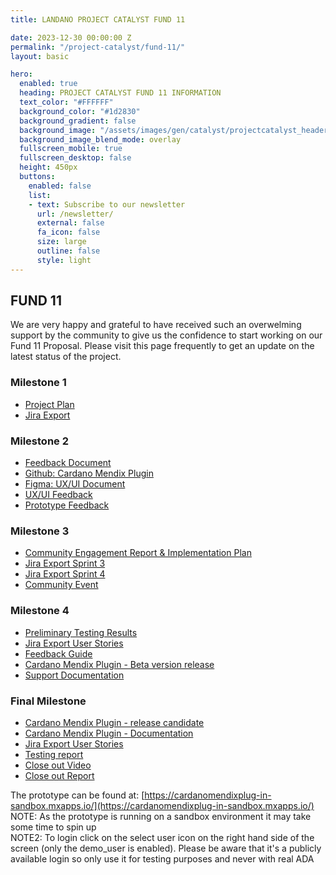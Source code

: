 ```yaml
---
title: LANDANO PROJECT CATALYST FUND 11

date: 2023-12-30 00:00:00 Z
permalink: "/project-catalyst/fund-11/"
layout: basic

hero:
  enabled: true
  heading: PROJECT CATALYST FUND 11 INFORMATION
  text_color: "#FFFFFF"
  background_color: "#1d2830"
  background_gradient: false
  background_image: "/assets/images/gen/catalyst/projectcatalyst_header.png"
  background_image_blend_mode: overlay
  fullscreen_mobile: true
  fullscreen_desktop: false
  height: 450px
  buttons:
    enabled: false
    list:
    - text: Subscribe to our newsletter
      url: /newsletter/
      external: false
      fa_icon: false
      size: large
      outline: false
      style: light
---
```


## FUND 11

We are very happy and grateful to have received such an overwelming support by the community to give us the confidence to start working on our Fund 11 Proposal. Please visit this page frequently to get an update on the latest status of the project.

### Milestone 1
* [Project Plan](/assets/downloads/2024/04/landano-fund-11-project-plan.pdf)
* [Jira Export](/assets/downloads/2024/05/20240513%20Cardano%20Mendix%20Plug-in%20Jira%20Export.pdf)


### Milestone 2
* [Feedback Document](/assets/downloads/2024/08/240827-Milestone-2-Feedback.pdf)
* [Github: Cardano Mendix Plugin](https://github.com/landano/cardano-mx-plugin)
* [Figma: UX/UI Document](https://www.figma.com/design/PorVRzst44LFr2f7UBAHv0/Cardano-Mendix-Plug-in?node-id=0-1&t=W1dKg07ZuCpiLhlv-1)
* [UX/UI Feedback](/assets/downloads/2024/08/Cardano-Mendix-Plug-in.xlsx)
* [Prototype Feedback](/assets/downloads/2024/08/FeedbackOverview.csv)

### Milestone 3
* [Community Engagement Report & Implementation Plan](/assets/downloads/2025/01/Community-Engagement-Report-Implementation-Plan.pdf)
* [Jira Export Sprint 3](/assets/downloads/2025/01/Jira-Export-Sprint-3.xlsx)
* [Jira Export Sprint 4](/assets/downloads/2025/01/Jira-Export-Sprint-4.xlsx)
* [Community Event](https://youtu.be/p0Wsp-OVuho)

### Milestone 4
* [Preliminary Testing Results](/assets/downloads/2025/03/Preliminary-Testing-Documentation.pdf)
* [Jira Export User Stories](/assets/downloads/2025/03/Jira-Export-Sprint4-Milestone4.pdf)
* [Feedback Guide](/assets/downloads/2025/03/Feedback-Collection-Methods.pdf)
* [Cardano Mendix Plugin - Beta version release](https://github.com/landano/cardano-mx-plugin/releases/tag/20250324-Milestone4)
* [Support Documentation](/assets/downloads/2025/03/Support-Documentation.pdf)

### Final Milestone
* [Cardano Mendix Plugin - release candidate](https://github.com/landano/cardano-mx-plugin/releases/tag/release-candidate)
* [Cardano Mendix Plugin - Documentation](https://docs.landano.io/d/cardano-mendix-plugin)
* [Jira Export User Stories](/assets/downloads/2025/04/cardano-mendix-plugin--all-stories.pdf)
* [Testing report](/assets/downloads/2025/04/cardano-mendix-plugin--release-candidate-testing-documentation.pdf)
* [Close out Video](https://youtu.be/WWK3RIXOBKI)
* [Close out Report](/assets/downloads/2025/04/2504-1100061-closeout-report.pdf)



The prototype can be found at: [https://cardanomendixplug-in-sandbox.mxapps.io/](https://cardanomendixplug-in-sandbox.mxapps.io/)  
NOTE: As the prototype is running on a sandbox environment it may take some time to spin up  
NOTE2: To login click on the select user icon on the right hand side of the screen (only the demo_user is enabled). Please be aware that it's a publicly available login so only use it for testing purposes and never with real ADA
